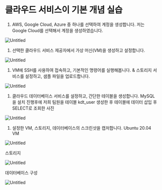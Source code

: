 # 클라우드 서비스이 기본 개념 실습

1. AWS, Google Cloud, Azure 중 하나를 선택하여 계정을 생성합니다.
저는 Google Cloud를 선택해서 계정을 생성하였습니다.

![Untitled](%E1%84%8F%E1%85%B3%E1%86%AF%E1%84%85%E1%85%A1%E1%84%8B%E1%85%AE%E1%84%83%E1%85%B3%20%E1%84%89%E1%85%A5%E1%84%87%E1%85%B5%E1%84%89%E1%85%B3%E1%84%8B%E1%85%B5%20%E1%84%80%E1%85%B5%E1%84%87%E1%85%A9%E1%86%AB%20%E1%84%80%E1%85%A2%E1%84%82%E1%85%A7%E1%86%B7%20%E1%84%89%E1%85%B5%E1%86%AF%E1%84%89%E1%85%B3%E1%86%B8%200e9911c02816453bbb5ac900dca23bd8/Untitled.png)

1. 선택한 클라우드 서비스 제공자에서 가상 머신(VM)을 생성하고 설정합니다.

![Untitled](%E1%84%8F%E1%85%B3%E1%86%AF%E1%84%85%E1%85%A1%E1%84%8B%E1%85%AE%E1%84%83%E1%85%B3%20%E1%84%89%E1%85%A5%E1%84%87%E1%85%B5%E1%84%89%E1%85%B3%E1%84%8B%E1%85%B5%20%E1%84%80%E1%85%B5%E1%84%87%E1%85%A9%E1%86%AB%20%E1%84%80%E1%85%A2%E1%84%82%E1%85%A7%E1%86%B7%20%E1%84%89%E1%85%B5%E1%86%AF%E1%84%89%E1%85%B3%E1%86%B8%200e9911c02816453bbb5ac900dca23bd8/Untitled%201.png)

1. VM에 SSH를 사용하여 접속하고, 기본적인 명령어를 실행해봅니다.  & 스토리지 서비스를 설정하고, 샘플 파일을 업로드합니다.

![Untitled](%E1%84%8F%E1%85%B3%E1%86%AF%E1%84%85%E1%85%A1%E1%84%8B%E1%85%AE%E1%84%83%E1%85%B3%20%E1%84%89%E1%85%A5%E1%84%87%E1%85%B5%E1%84%89%E1%85%B3%E1%84%8B%E1%85%B5%20%E1%84%80%E1%85%B5%E1%84%87%E1%85%A9%E1%86%AB%20%E1%84%80%E1%85%A2%E1%84%82%E1%85%A7%E1%86%B7%20%E1%84%89%E1%85%B5%E1%86%AF%E1%84%89%E1%85%B3%E1%86%B8%200e9911c02816453bbb5ac900dca23bd8/Untitled%202.png)

1. 클라우드 데이터베이스 서비스를 설정하고, 간단한 테이블을 생성합니다.
MySQL을 설치 진행후에 저희 팀원을 테이블 kdt_user 생성한 후 테이블에 데이터 삽입 후 SELECT로 조회한 사진 

![Untitled](%E1%84%8F%E1%85%B3%E1%86%AF%E1%84%85%E1%85%A1%E1%84%8B%E1%85%AE%E1%84%83%E1%85%B3%20%E1%84%89%E1%85%A5%E1%84%87%E1%85%B5%E1%84%89%E1%85%B3%E1%84%8B%E1%85%B5%20%E1%84%80%E1%85%B5%E1%84%87%E1%85%A9%E1%86%AB%20%E1%84%80%E1%85%A2%E1%84%82%E1%85%A7%E1%86%B7%20%E1%84%89%E1%85%B5%E1%86%AF%E1%84%89%E1%85%B3%E1%86%B8%200e9911c02816453bbb5ac900dca23bd8/Untitled%203.png)

1. 설정한 VM, 스토리지, 데이터베이스의 스크린샷을 캡처합니다.
Ubuntu 20.04 VM

![Untitled](%E1%84%8F%E1%85%B3%E1%86%AF%E1%84%85%E1%85%A1%E1%84%8B%E1%85%AE%E1%84%83%E1%85%B3%20%E1%84%89%E1%85%A5%E1%84%87%E1%85%B5%E1%84%89%E1%85%B3%E1%84%8B%E1%85%B5%20%E1%84%80%E1%85%B5%E1%84%87%E1%85%A9%E1%86%AB%20%E1%84%80%E1%85%A2%E1%84%82%E1%85%A7%E1%86%B7%20%E1%84%89%E1%85%B5%E1%86%AF%E1%84%89%E1%85%B3%E1%86%B8%200e9911c02816453bbb5ac900dca23bd8/Untitled%204.png)

스토리지

![Untitled](%E1%84%8F%E1%85%B3%E1%86%AF%E1%84%85%E1%85%A1%E1%84%8B%E1%85%AE%E1%84%83%E1%85%B3%20%E1%84%89%E1%85%A5%E1%84%87%E1%85%B5%E1%84%89%E1%85%B3%E1%84%8B%E1%85%B5%20%E1%84%80%E1%85%B5%E1%84%87%E1%85%A9%E1%86%AB%20%E1%84%80%E1%85%A2%E1%84%82%E1%85%A7%E1%86%B7%20%E1%84%89%E1%85%B5%E1%86%AF%E1%84%89%E1%85%B3%E1%86%B8%200e9911c02816453bbb5ac900dca23bd8/Untitled%205.png)

데이터베이스 구성

![Untitled](%E1%84%8F%E1%85%B3%E1%86%AF%E1%84%85%E1%85%A1%E1%84%8B%E1%85%AE%E1%84%83%E1%85%B3%20%E1%84%89%E1%85%A5%E1%84%87%E1%85%B5%E1%84%89%E1%85%B3%E1%84%8B%E1%85%B5%20%E1%84%80%E1%85%B5%E1%84%87%E1%85%A9%E1%86%AB%20%E1%84%80%E1%85%A2%E1%84%82%E1%85%A7%E1%86%B7%20%E1%84%89%E1%85%B5%E1%86%AF%E1%84%89%E1%85%B3%E1%86%B8%200e9911c02816453bbb5ac900dca23bd8/Untitled%206.png)